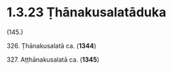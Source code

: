 

# 1.3.23 Ṭhānakusalatāduka




(145.)

326\. Ṭhānakusalatā ca. (**1344**)

327\. Aṭṭhānakusalatā ca. (**1345**)



